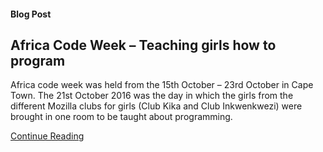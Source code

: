#### Blog Post

## Africa Code Week – Teaching girls how to program

Africa code week was held from the 15th October – 23rd October in Cape Town. The 21st October 2016 was the day in which the girls from the different Mozilla clubs for girls (Club Kika and Club Inkwenkwezi) were brought in one room to be taught about programming. 

[Continue Reading](https://uwcmozillaclubsite.wordpress.com/2016/10/24/africa-code-week-teaching-girls-how-to-program/)
